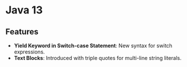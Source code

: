 # Java 13


## Features

- **Yield Keyword in Switch-case Statement**: New syntax for switch expressions.
- **Text Blocks**: Introduced with triple quotes for multi-line string literals.

